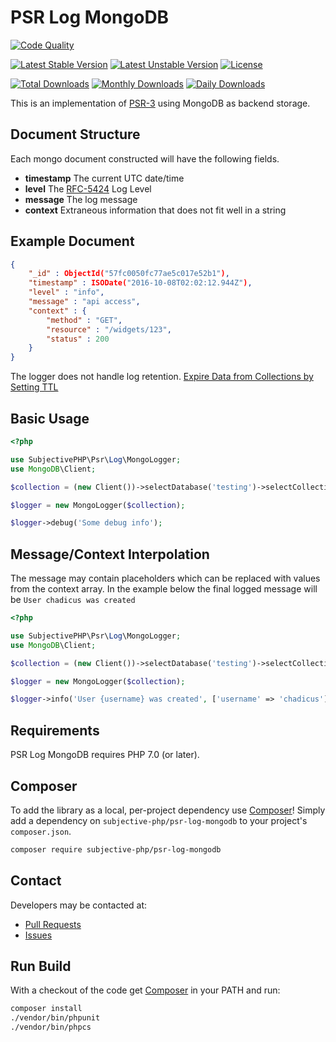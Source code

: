 PSR Log MongoDB
===============

[![Code Quality](https://scrutinizer-ci.com/g/subjective-php/psr-log-mongodb/badges/quality-score.png?b=master)](https://scrutinizer-ci.com/g/subjective-php/psr-log-mongodb/?branch=master)

[![Latest Stable Version](https://poser.pugx.org/subjective-php/psr-log-mongodb/v/stable)](https://packagist.org/packages/subjective-php/psr-log-mongodb)
[![Latest Unstable Version](https://poser.pugx.org/subjective-php/psr-log-mongodb/v/unstable)](https://packagist.org/packages/subjective-php/psr-log-mongodb)
[![License](https://poser.pugx.org/subjective-php/psr-log-mongodb/license)](https://packagist.org/packages/subjective-php/psr-log-mongodb)

[![Total Downloads](https://poser.pugx.org/subjective-php/psr-log-mongodb/downloads)](https://packagist.org/packages/subjective-php/psr-log-mongodb)
[![Monthly Downloads](https://poser.pugx.org/subjective-php/psr-log-mongodb/d/monthly)](https://packagist.org/packages/subjective-php/psr-log-mongodb)
[![Daily Downloads](https://poser.pugx.org/subjective-php/psr-log-mongodb/d/daily)](https://packagist.org/packages/subjective-php/psr-log-mongodb)

This is an implementation of [PSR-3](https://github.com/php-fig/fig-standards/blob/master/accepted/PSR-3-logger-interface.md) using MongoDB as backend storage.

Document Structure
------------------
Each mongo document constructed will have the following fields.
* __timestamp__ The current UTC date/time
* __level__ The [RFC-5424](https://tools.ietf.org/html/rfc5424) Log Level
* __message__ The log message
* __context__ Extraneous information that does not fit well in a string

Example Document
----------------
```json
{
	"_id" : ObjectId("57fc0050fc77ae5c017e52b1"),
	"timestamp" : ISODate("2016-10-08T02:02:12.944Z"),
	"level" : "info",
	"message" : "api access",
	"context" : {
		"method" : "GET",
		"resource" : "/widgets/123",
		"status" : 200
	}
}
```

The logger does not handle log retention.
[Expire Data from Collections by Setting TTL](https://docs.mongodb.com/v3.2/tutorial/expire-data/)

Basic Usage
-----------

```php
<?php

use SubjectivePHP\Psr\Log\MongoLogger;
use MongoDB\Client;

$collection = (new Client())->selectDatabase('testing')->selectCollection('logs');

$logger = new MongoLogger($collection);

$logger->debug('Some debug info');
```

Message/Context Interpolation
-----------------------------

The message may contain placeholders which can be replaced with values from the context array. In the example below the final logged message will be
`User chadicus was created`

```php
<?php

use SubjectivePHP\Psr\Log\MongoLogger;
use MongoDB\Client;

$collection = (new Client())->selectDatabase('testing')->selectCollection('logs');

$logger = new MongoLogger($collection);

$logger->info('User {username} was created', ['username' => 'chadicus']);
```

## Requirements

PSR Log MongoDB requires PHP 7.0 (or later).

## Composer
To add the library as a local, per-project dependency use [Composer](http://getcomposer.org)! Simply add a dependency on `subjective-php/psr-log-mongodb` to your project's `composer.json`.
```sh
composer require subjective-php/psr-log-mongodb
```

## Contact
Developers may be contacted at:

 * [Pull Requests](/../../pulls)
 * [Issues](/../../issues)

## Run Build
With a checkout of the code get [Composer](http://getcomposer.org) in your PATH and run:

```sh
composer install
./vendor/bin/phpunit
./vendor/bin/phpcs
